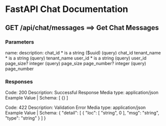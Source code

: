 # FastAPI Chat Documentation

## GET /api/chat/messages ==> Get Chat Messages

### Parameters

name: description:
chat_id * is a string ($uuid) (query) chat_id
tenant_name * is a string (query) tenant_name
user_id * is a string (query) user_id
page_size? integer (query) page_size
page_number? integer (query) page_number

### Responses

Code: 200
Description: Successful Response
Media type: application/json
Example Value | Schema:
[
{}
]

Code: 422
Description: Validation Error
Media type: application/json
Example Value | Schema:
{
"detail": [
{
"loc": [
"string",
0
],
"msg": "string",
"type": "string"
}
]
}
